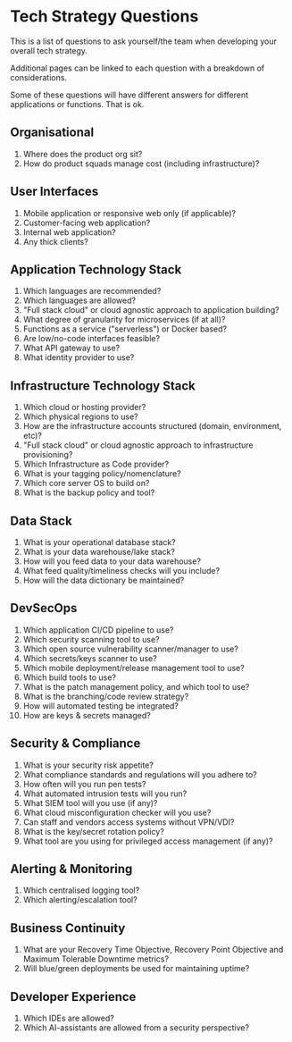 # Tech Strategy Questions

This is a list of questions to ask yourself/the team when developing your overall tech strategy.

Additional pages can be linked to each question with a breakdown of considerations.

Some of these questions will have different answers for different applications or functions. That is ok.

## Organisational
1. Where does the product org sit?
2. How do product squads manage cost (including infrastructure)?

## User Interfaces
1. Mobile application or responsive web only (if applicable)?
2. Customer-facing web application?
3. Internal web application?
4. Any thick clients?

## Application Technology Stack
1. Which languages are recommended?
2. Which languages are allowed?
3. "Full stack cloud" or cloud agnostic approach to application building?
4. What degree of granularity for microservices (if at all)?
5. Functions as a service ("serverless") or Docker based?
6. Are low/no-code interfaces feasible?
7. What API gateway to use?
8. What identity provider to use?

## Infrastructure Technology Stack
1. Which cloud or hosting provider?
2. Which physical regions to use?
3. How are the infrastructure accounts structured (domain, environment, etc)?
4. "Full stack cloud" or cloud agnostic approach to infrastructure provisioning?
5. Which Infrastructure as Code provider?
6. What is your tagging policy/nomenclature?
7. Which core server OS to build on?
8. What is the backup policy and tool?

## Data Stack
1. What is your operational database stack?
2. What is your data warehouse/lake stack?
3. How will you feed data to your data warehouse?
4. What feed quality/timeliness checks will you include?
5. How will the data dictionary be maintained?

## DevSecOps
1. Which application CI/CD pipeline to use?
2. Which security scanning tool to use?
3. Which open source vulnerability scanner/manager to use?
4. Which secrets/keys scanner to use?
5. Which mobile deployment/release management tool to use?
6. Which build tools to use?
7. What is the patch management policy, and which tool to use?
8. What is the branching/code review strategy?
9. How will automated testing be integrated?
10. How are keys & secrets managed?

## Security & Compliance
1. What is your security risk appetite?
2. What compliance standards and regulations will you adhere to?
3. How often will you run pen tests?
4. What automated intrusion tests will you run?
5. What SIEM tool will you use (if any)?
6. What cloud misconfiguration checker will you use?
7. Can staff and vendors access systems without VPN/VDI?
8. What is the key/secret rotation policy?
9. What tool are you using for privileged access management (if any)?

## Alerting & Monitoring
1. Which centralised logging tool?
2. Which alerting/escalation tool?

## Business Continuity
1. What are your Recovery Time Objective, Recovery Point Objective and Maximum Tolerable Downtime metrics?
2. Will blue/green deployments be used for maintaining uptime?

## Developer Experience
1. Which IDEs are allowed?
2. Which AI-assistants are allowed from a security perspective?
